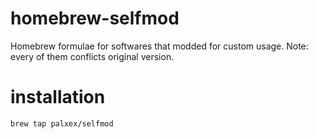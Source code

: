 # homebrew-selfmod
Homebrew formulae for softwares that modded for custom usage.
Note: every of them conflicts original version.

# installation
`brew tap palxex/selfmod`


